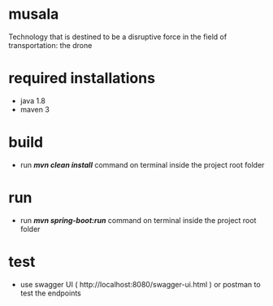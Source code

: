 # musala
Technology that is destined to be a disruptive force in the field of transportation: the drone

# required installations

- java 1.8
- maven 3
# build

- run ***mvn clean install*** command on terminal inside the project root folder
# run

- run ***mvn spring-boot:run*** command on terminal inside the project root folder

# test

- use swagger UI ( http://localhost:8080/swagger-ui.html ) or postman to test the endpoints  
